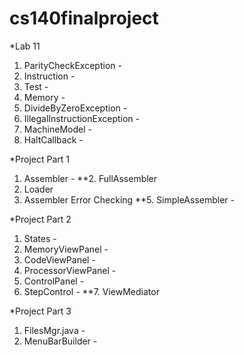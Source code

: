 # cs140finalproject

*Lab 11 

1. ParityCheckException -
2. Instruction -
3. Test -
4. Memory -
5. DivideByZeroException -
6. IllegalInstructionException -
7. MachineModel -
8. HaltCallback -

*Project Part 1 

1. Assembler -
**2. FullAssembler 
3. Loader
4. Assembler Error Checking 
**5. SimpleAssembler -

*Project Part 2

1. States -
2. MemoryViewPanel -
3. CodeViewPanel -
4. ProcessorViewPanel -
5. ControlPanel -
6. StepControl -
**7. ViewMediator

*Project Part 3 

1. FilesMgr.java -
2. MenuBarBuilder -
